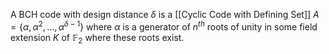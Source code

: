 A BCH code with design distance $\delta$
is a [[Cyclic Code with Defining Set]] $A=\{ \alpha,\alpha^{2},\dots,\alpha^{\delta-1} \}$
where $\alpha$ is a generator of $n^{th}$ roots of unity 
in some field extension $K$ of $\mathbb{F}_{2}$ 
where these roots exist.